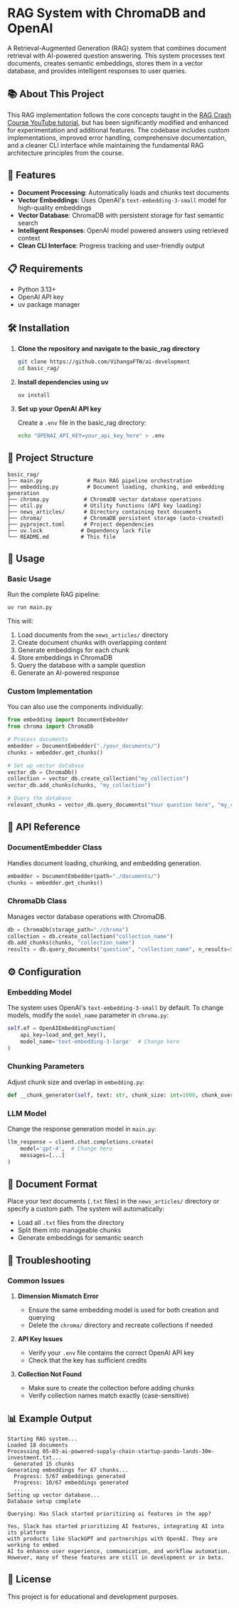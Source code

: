# RAG System with ChromaDB and OpenAI

A Retrieval-Augmented Generation (RAG) system that combines document retrieval with AI-powered question answering. This system processes text documents, creates semantic embeddings, stores them in a vector database, and provides intelligent responses to user queries.

## 📚 About This Project

This RAG implementation follows the core concepts taught in the [RAG Crash Course YouTube tutorial](https://www.youtube.com/watch?v=ea2W8IogX80&t=1437s), but has been significantly modified and enhanced for experimentation and additional features. The codebase includes custom implementations, improved error handling, comprehensive documentation, and a cleaner CLI interface while maintaining the fundamental RAG architecture principles from the course.

## 🚀 Features

- **Document Processing**: Automatically loads and chunks text documents
- **Vector Embeddings**: Uses OpenAI's `text-embedding-3-small` model for high-quality embeddings
- **Vector Database**: ChromaDB with persistent storage for fast semantic search
- **Intelligent Responses**: OpenAI model powered answers using retrieved context
- **Clean CLI Interface**: Progress tracking and user-friendly output

## 📋 Requirements

- Python 3.13+
- OpenAI API key
- uv package manager

## 🛠️ Installation

1. **Clone the repository and navigate to the basic_rag directory**

   ```bash
   git clone https://github.com/VihangaFTW/ai-development
   cd basic_rag/
   ```

2. **Install dependencies using uv**

   ```bash
   uv install
   ```

3. **Set up your OpenAI API key**

   Create a `.env` file in the basic_rag directory:

   ```bash
   echo "OPENAI_API_KEY=your_api_key_here" > .env
   ```

## 📁 Project Structure

```
basic_rag/
├── main.py              # Main RAG pipeline orchestration
├── embedding.py         # Document loading, chunking, and embedding generation
├── chroma.py           # ChromaDB vector database operations
├── util.py             # Utility functions (API key loading)
├── news_articles/      # Directory containing text documents
├── chroma/             # ChromaDB persistent storage (auto-created)
├── pyproject.toml      # Project dependencies
├── uv.lock            # Dependency lock file
└── README.md          # This file
```

## 🚀 Usage

### Basic Usage

Run the complete RAG pipeline:

```bash
uv run main.py
```

This will:

1. Load documents from the `news_articles/` directory
2. Create document chunks with overlapping content
3. Generate embeddings for each chunk
4. Store embeddings in ChromaDB
5. Query the database with a sample question
6. Generate an AI-powered response

### Custom Implementation

You can also use the components individually:

```python
from embedding import DocumentEmbedder
from chroma import ChromaDb

# Process documents
embedder = DocumentEmbedder("./your_documents/")
chunks = embedder.get_chunks()

# Set up vector database
vector_db = ChromaDb()
collection = vector_db.create_collection("my_collection")
vector_db.add_chunks(chunks, "my_collection")

# Query the database
relevant_chunks = vector_db.query_documents("Your question here", "my_collection")
```

## 📖 API Reference

### DocumentEmbedder Class

Handles document loading, chunking, and embedding generation.

```python
embedder = DocumentEmbedder(path="./documents/")
chunks = embedder.get_chunks()
```

### ChromaDb Class

Manages vector database operations with ChromaDB.

```python
db = ChromaDb(storage_path="./chroma")
collection = db.create_collection("collection_name")
db.add_chunks(chunks, "collection_name")
results = db.query_documents("question", "collection_name", n_results=5)
```

## ⚙️ Configuration

### Embedding Model

The system uses OpenAI's `text-embedding-3-small` by default. To change models, modify the `model_name` parameter in `chroma.py`:

```python
self.ef = OpenAIEmbeddingFunction(
    api_key=load_and_get_key(),
    model_name='text-embedding-3-large'  # Change here
)
```

### Chunking Parameters

Adjust chunk size and overlap in `embedding.py`:

```python
def __chunk_generator(self, text: str, chunk_size: int=1000, chunk_overlap: int=20):
```

### LLM Model

Change the response generation model in `main.py`:

```python
llm_response = client.chat.completions.create(
    model='gpt-4',  # Change here
    messages=[...]
)
```

## 📄 Document Format

Place your text documents (`.txt` files) in the `news_articles/` directory or specify a custom path. The system will automatically:

- Load all `.txt` files from the directory
- Split them into manageable chunks
- Generate embeddings for semantic search

## 🔧 Troubleshooting

### Common Issues

1. **Dimension Mismatch Error**

   - Ensure the same embedding model is used for both creation and querying
   - Delete the `chroma/` directory and recreate collections if needed

2. **API Key Issues**

   - Verify your `.env` file contains the correct OpenAI API key
   - Check that the key has sufficient credits

3. **Collection Not Found**
   - Make sure to create the collection before adding chunks
   - Verify collection names match exactly (case-sensitive)

## 📊 Example Output

```
Starting RAG system...
Loaded 18 documents
Processing 05-03-ai-powered-supply-chain-startup-pando-lands-30m-investment.txt...
  Generated 15 chunks
Generating embeddings for 67 chunks...
  Progress: 5/67 embeddings generated
  Progress: 10/67 embeddings generated
  ...
Setting up vector database...
Database setup complete

Querying: Has Slack started prioritizing ai features in the app?

Yes, Slack has started prioritizing AI features, integrating AI into its platform
with products like SlackGPT and partnerships with OpenAI. They are working to embed
AI to enhance user experience, communication, and workflow automation.
However, many of these features are still in development or in beta.
```

## 📝 License

This project is for educational and development purposes.
